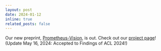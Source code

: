 ```yaml
---
layout: post
date: 2024-01-12 
inline: true
related_posts: false
---
```

Our new preprint, [Prometheus-Vision](https://arxiv.org/abs/2401.06591), is out. Check out our [project page](https://kaistai.github.io/prometheus-vision/)! (Update May 16, 2024: Accepted to Findings of ACL 2024!)